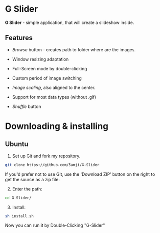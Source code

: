 # G Slider

<b>G Slider</b> - simple application, that will create a slideshow inside.

## Features

* <i>Browse</i> button - creates path to folder where are the images.

* Window resizing adaptation

* Full-Screen mode by double-clicking

* Custom period of image switching

* <i>Image scaling</i>, also aligned to the center.

* Support for most data types (without .gif)

* <i>Shuffle</i> button

# Downloading & installing

## Ubuntu

1. Set up Git and fork my repository. 

```sh
git clone https://github.com/5anji/G-Slider
```

If you'd prefer not to use Git, use the 'Download ZIP' button on the right to get the source as a zip file:

2. Enter the path:

```sh
cd G-Slider/
```

3. Install:

```sh
sh install.sh
```

Now you can run it by Double-Clicking "G-Slider"